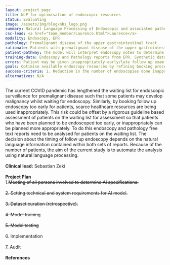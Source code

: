 ```yaml
---
layout: project_page
title: NLP for optimisation of endoscopic resources
status: Evaluating
image: /assets/img/blog/nhs_logo.png
summary: Natural Language Processing of Endoscopic and associated pathology text to optimise post COVID endoscopy resources
csc-lead: <a href="team_member/Laurence.html">Laurence</a>
modality: Endoscopy, EPR
pathology: Premalignant disease of the upper gastrointestinal tract
rationale: Patients with premalignant disease of the upper gastrointestinal tract need to undergo regular endoscopic surveillance to prevent malignancy. The timing of endoscopic procedures is often inaccurate and many patients are either surveyed endoscopically late or inappropriately which becomes a healthcare resource burden. Using natural language processing to automatically caluclate follow up timings based on information in the EPR system
patient-pathway: The model will interpret endoscopy notes to determine the most appropriate follow up booking date. The practical output would be a spreadsheet containing the endoscopy and associated pathology report along with the extracted information of interest and a suggested follow up timing. In the first instance the spreadsheet would be passed to a manual vetter as a final check on the output prior to bookings being made
training-data: Endoscopy and Pathology reports from EPR. Synthetic dataset used to date for proof of concept.
errors: Patient may be given inappropriately early/late follow up exam
goals: Optimise available endoscopy resources by refining booking process for patient follow up exams
success-criteria: 1. Reduction in the number of endoscopies done inappropriately early. <br><br> 2. Reduction in the number of endoscopies performed too late (?with decrease in missed early cancer rate). <br><br> 3.	Reduction in patients lost to follow up 
alternatives: N/A
---
```

The current COVID pandemic has lengthened the waiting list for endoscopic surveillance for premalignant disease such that some patients may develop malignancy whilst waiting for endoscopy. Similarly, by booking follow up endoscopy too early for patients, scarce healthcare resources are being used inappropriately. This risk could be offset by a rigorous guideline based assessment of patients on the waiting list for assessment so that patients who have been planned to be endoscoped too early, or inappropriately can be planned more appropriately. To do this endoscopy and pathology free text reports need to be analysed for patients on the waiting list. The decision about the timing of follow up endoscopy depends on the natural language information contained within both sets of reports. Because of the number of patients, the aim of the current study is to automate the analysis using natural language processing.
<br>
<br>
<b>Clinical lead:</b> Sebastian Zeki 
<br>
<br>
<b>Project Plan</b><br>
1.<strike>Meeting of all persons involved to determine AI specifications. <br><br> 2.	Setting technical and system requirements for AI model. <br> <br> 3. Dataset curation (retrospective). <br><br> 4.	Model training<br><br>5.	Model testing <br><br></strike>6.	Implementation <br><br>7. Audit 
<br>
<br>
<b>References</b> 